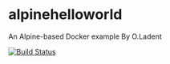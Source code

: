 # alpinehelloworld
An Alpine-based Docker example By O.Ladent 

[![Build Status](http://ip10-0-0-3-bsu2msf734ug0cfcege0-8080.direct.docker.labs.eazytraining.fr/buildStatus/icon?job=deploiement)](http://ip10-0-0-3-bsu2msf734ug0cfcege0-8080.direct.docker.labs.eazytraining.fr/job/deploiement/)
